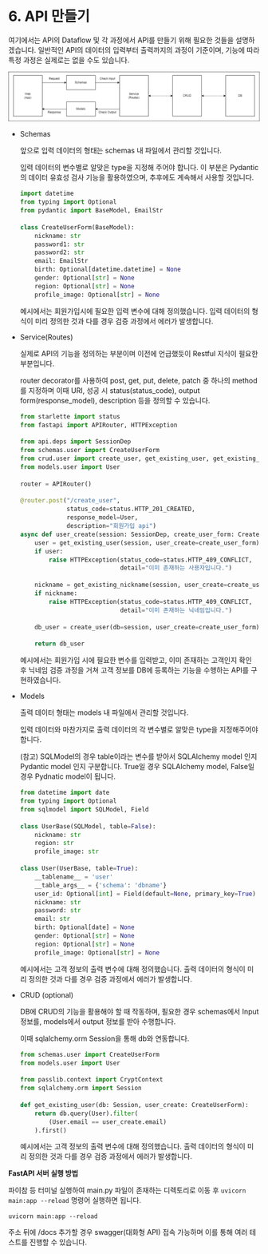 # 6. API 만들기

여기에서는 API의 Dataflow 및 각 과정에서 API를 만들기 위해 필요한 것들을 설명하겠습니다. 일반적인 API의 데이터의 입력부터 출력까지의 과정이 기준이며, 기능에 따라 특정 과정은 실제로는 없을 수도 있습니다.

![API Architecture](../Images/API_Architecture.png)

* Schemas

  앞으로 입력 데이터의 형태는 schemas 내 파일에서 관리할 것입니다.

  입력 데이터의 변수별로 알맞은 type을 지정해 주어야 합니다. 이 부분은 Pydantic의 데이터 유효성 검사 기능을 활용하였으며, 추후에도 계속해서 사용할 것입니다.

  ``````python {filename="/schemas/user.py"}
  import datetime
  from typing import Optional
  from pydantic import BaseModel, EmailStr
  
  class CreateUserForm(BaseModel):
      nickname: str
      password1: str
      password2: str
      email: EmailStr
      birth: Optional[datetime.datetime] = None
      gender: Optional[str] = None
      region: Optional[str] = None
      profile_image: Optional[str] = None
  ``````
  
  예시에서는 회원가입시에 필요한 입력 변수에 대해 정의했습니다. 입력 데이터의 형식이 미리 정의한 것과 다를 경우 검증 과정에서 에러가 발생합니다.
  
  
  
* Service(Routes)

  실제로 API의 기능을 정의하는 부분이며 이전에 언급했듯이 Restful 지식이 필요한 부분입니다.

  router decorator를 사용하여 post, get, put, delete, patch 중 하나의 method를 지정하며 이때 URI, 성공 시 status(status_code), output form(response_model), description 등을 정의할 수 있습니다.

  ``````python {filename="/api/routes/user.py"}
  from starlette import status
  from fastapi import APIRouter, HTTPException
  
  from api.deps import SessionDep
  from schemas.user import CreateUserForm
  from crud.user import create_user, get_existing_user, get_existing_nickname
  from models.user import User
  
  router = APIRouter()
  
  @router.post("/create_user",
               status_code=status.HTTP_201_CREATED,
               response_model=User,
               description="회원가입 api")
  async def user_create(session: SessionDep, create_user_form: CreateUserForm):
      user = get_existing_user(session, user_create=create_user_form)
      if user:
          raise HTTPException(status_code=status.HTTP_409_CONFLICT,
                              detail="이미 존재하는 사용자입니다.")
  
      nickname = get_existing_nickname(session, user_create=create_user_form)
      if nickname:
          raise HTTPException(status_code=status.HTTP_409_CONFLICT,
                              detail="이미 존재하는 닉네임입니다.")
  
      db_user = create_user(db=session, user_create=create_user_form)
  
      return db_user
  ``````

  예시에서는 회원가입 시에 필요한 변수를 입력받고, 이미 존재하는 고객인지 확인 후 닉네임 검증 과정을 거쳐 고객 정보를 DB에 등록하는 기능을 수행하는 API를 구현하였습니다.
  
  

* Models

  출력 데이터 형태는 models 내 파일에서 관리할 것입니다.
  
  입력 데이터와 마찬가지로 출력 데이터의 각 변수별로 알맞은 type을 지정해주어야 합니다.
  
  (참고) SQLModel의 경우 table이라는 변수를 받아서 SQLAlchemy model 인지 Pydantic model 인지 구분합니다. True일 경우 SQLAlchemy model, False일 경우 Pydnatic model이 됩니다.
  
  ``````python {filename="/models/user.py"}
  from datetime import date
  from typing import Optional
  from sqlmodel import SQLModel, Field
  
  class UserBase(SQLModel, table=False):
      nickname: str
      region: str
      profile_image: str
      
  class User(UserBase, table=True):
      __tablename__ = 'user'
      __table_args__ = {'schema': 'dbname'}
      user_id: Optional[int] = Field(default=None, primary_key=True)
      nickname: str
      password: str
      email: str
      birth: Optional[date] = None
      gender: Optional[str] = None
      region: Optional[str] = None
      profile_image: Optional[str] = None
  ``````
  
  예시에서는 고객 정보의 출력 변수에 대해 정의했습니다. 출력 데이터의 형식이 미리 정의한 것과 다를 경우 검증 과정에서 에러가 발생합니다.
  
  


* CRUD (optional)

  DB에 CRUD의 기능을 활용해야 할 때 작동하며, 필요한 경우 schemas에서 Input 정보를, models에서 output 정보를 받아 수행합니다.

  이때 sqlalchemy.orm Session을 통해 db와 연동합니다.

  ``````python {filename="/crud/user.py"}
  from schemas.user import CreateUserForm
  from models.user import User
  
  from passlib.context import CryptContext
  from sqlalchemy.orm import Session
  
  def get_existing_user(db: Session, user_create: CreateUserForm):
      return db.query(User).filter(
          (User.email == user_create.email)
      ).first()
  ``````
  
  예시에서는 고객 정보의 출력 변수에 대해 정의했습니다. 출력 데이터의 형식이 미리 정의한 것과 다를 경우 검증 과정에서 에러가 발생합니다.

  

**FastAPI 서버 실행 방법**

파이참 등 터미널 실행하여 main.py 파일이 존재하는 디렉토리로 이동 후 `uvicorn main:app --reload` 명령어 실행하면 됩니다.

```
uvicorn main:app --reload
```

주소 뒤에 /docs 추가할 경우 swagger(대화형 API) 접속 가능하며 이를 통해 여러 테스트를 진행할 수 있습니다.